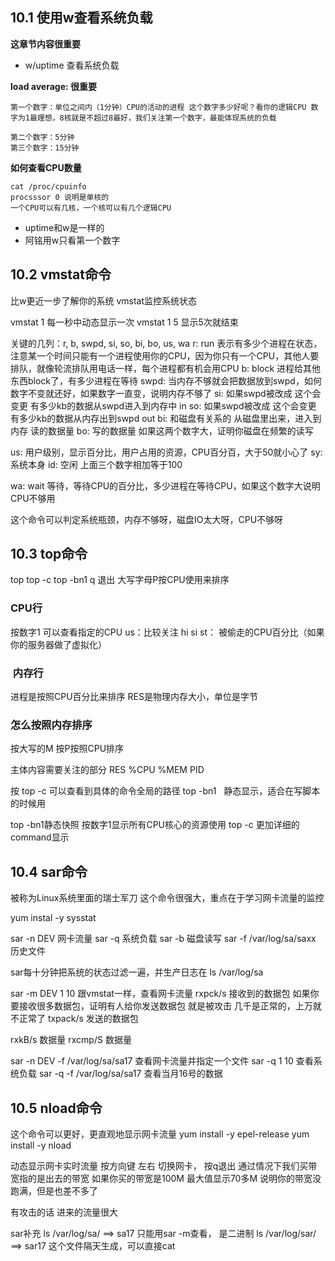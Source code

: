 ## 10.1 使用w查看系统负载

**这章节内容很重要**

* w/uptime 查看系统负载

**load average: 很重要**
```
第一个数字：单位之间内（1分钟）CPU的活动的进程 这个数字多少好呢？看你的逻辑CPU 数字为1最理想，8核就是不超过8最好，我们关注第一个数字，最能体现系统的负载

第二个数字：5分钟
第三个数字：15分钟

```

**如何查看CPU数量**

```
cat /proc/cpuinfo 
procsssor 0 说明是单核的
一个CPU可以有几核，一个核可以有几个逻辑CPU

```

* uptime和w是一样的
* 阿铭用w只看第一个数字


## 10.2 vmstat命令
比w更近一步了解你的系统
vmstat监控系统状态

vmstat 1 每一秒中动态显示一次
vmstat 1 5 显示5次就结束

关键的几列：r, b, swpd, si, so, bi, bo, us, wa
r: run 表示有多少个进程在状态，注意某一个时间只能有一个进程使用你的CPU，因为你只有一个CPU，其他人要排队，就像轮流排队用电话一样，每个进程都有机会用CPU
b: block 进程给其他东西block了，有多少进程在等待
swpd: 当内存不够就会把数据放到swpd，如何数字不变就还好，如果数字一直变，说明内存不够了
si: 如果swpd被改成 这个会变更 有多少kb的数据从swpd进入到内存中  in
so: 如果swpd被改成 这个会变更 有多少kb的数据从内存出到swpd out
bi: 和磁盘有关系的 从磁盘里出来，进入到内存 读的数据量
bo: 写的数据量 如果这两个数字大，证明你磁盘在频繁的读写

us: 用户级别，显示百分比，用户占用的资源，CPU百分百，大于50就小心了
sy: 系统本身
id: 空闲
上面三个数字相加等于100

wa: wait 等待，等待CPU的百分比，多少进程在等待CPU，如果这个数字大说明CPU不够用

这个命令可以判定系统瓶颈，内存不够呀，磁盘IO太大呀，CPU不够呀


## 10.3 top命令
top 
top -c
top -bn1
q 退出
大写字母P按CPU使用来排序


### CPU行
按数字1 可以查看指定的CPU
us：比较关注
hi
si
st： 被偷走的CPU百分比（如果你的服务器做了虚拟化）

###  内存行

进程是按照CPU百分比来排序
RES是物理内存大小，单位是字节

### 怎么按照内存排序
按大写的M
按P按照CPU排序


主体内容需要关注的部分
RES
%CPU
%MEM
PID

按 top -c 可以查看到具体的命令全局的路径
top -bn1   静态显示，适合在写脚本的时候用

top -bn1静态快照
按数字1显示所有CPU核心的资源使用
top -c 更加详细的command显示

## 10.4 sar命令
被称为Linux系统里面的瑞士军刀
这个命令很强大，重点在于学习网卡流量的监控

yum instal -y sysstat

sar -n DEV 网卡流量
sar -q 系统负载
sar -b 磁盘读写
sar -f /var/log/sa/saxx 历史文件

sar每十分钟把系统的状态过滤一遍，并生产日志在 ls /var/log/sa

sar -m DEV 1 10 跟vmstat一样，查看网卡流量
rxpck/s  接收到的数据包  如果你要接收很多数据包，证明有人给你发送数据包 就是被攻击 几千是正常的，上万就不正常了
txpack/s  发送的数据包

rxkB/s  数据量 
rxcmp/S 数据量

sar -n DEV -f /var/log/sa/sa17  查看网卡流量并指定一个文件
sar -q 1 10 查看系统负载
sar -q -f /var/log/sa/sa17  查看当月16号的数据

## 10.5 nload命令
这个命令可以更好，更直观地显示网卡流量
yum install -y epel-release
yum install -y nload

动态显示网卡实时流量
按方向键 左右 切换网卡， 按q退出
通过情况下我们买带宽指的是出去的带宽
如果你买的带宽是100M  最大值显示70多M 说明你的带宽没跑满，但是也差不多了

有攻击的话 进来的流量很大

sar补充
ls /var/log/sa/  ==> sa17  只能用sar -m查看， 是二进制
ls /var/log/sar/  ==> sar17  这个文件隔天生成，可以直接cat